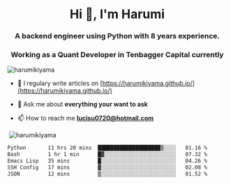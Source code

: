 <h1 align="center">Hi 👋, I'm Harumi</h1>
<h3 align="center">A backend engineer using <b>Python</b> with 8 years experience.</h3>
<h3 align="center">Working as a Quant Developer in <b>Tenbagger Capital</b> currently</h3>

<p align="left"> <img src="https://komarev.com/ghpvc/?username=harumikiyama" alt="harumikiyama" /> </p>


- 📝 I regulary write articles on [https://harumikiyama.github.io/](https://harumikiyama.github.io/)

- 💬 Ask me about **everything your want to ask**

- 📫 How to reach me **lucisu0720@hotmail.com**

<p>&nbsp;<img align="center" src="https://github-readme-stats.vercel.app/api?username=harumikiyama&show_icons=true" alt="harumikiyama" /></p>


<!--START_SECTION:waka-->

```txt
Python       11 hrs 20 mins  ████████████████████▒░░░░   81.16 %
Bash         1 hr 1 min      █▓░░░░░░░░░░░░░░░░░░░░░░░   07.32 %
Emacs Lisp   35 mins         █░░░░░░░░░░░░░░░░░░░░░░░░   04.26 %
SSH Config   17 mins         ▓░░░░░░░░░░░░░░░░░░░░░░░░   02.08 %
JSON         12 mins         ▒░░░░░░░░░░░░░░░░░░░░░░░░   01.52 %
```

<!--END_SECTION:waka-->
